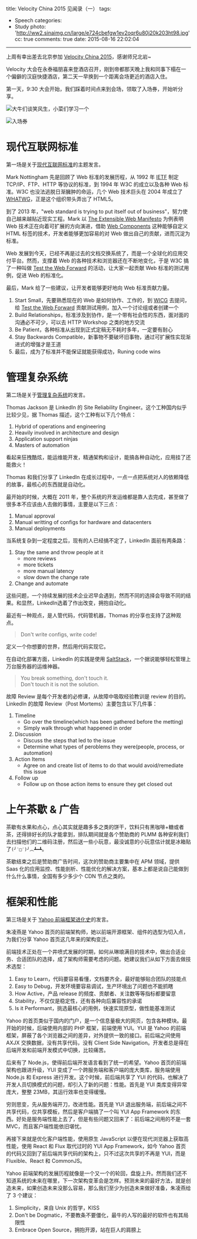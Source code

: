 title: Velocity China 2015 见闻录（一）
tags:
  - Speech
categories:
  - Study
photo: 'http://ww2.sinaimg.cn/large/e724cbefgw1ev2oqr6u80j20k203ht98.jpg'
cc: true
comments: true
date: 2015-08-16 22:02:04
---


上周有幸出差去北京参加 [Velocity China 2015][1]，感谢师兄北岩~

Velocity 大会在永泰福朋喜来登酒店召开，刚到帝都那天晚上我和同事下榻在一个偏僻的汉庭快捷酒店，第二天一早换到一个距离会场更近的酒店入住。

第一天，9:30 大会开始，我们踩着时间点来到会场，领取了入场券，开始听分享。

<!-- more --><!-- indicate-the-source -->

![大牛们谈笑风生，小菜们学习一个](http://ww1.sinaimg.cn/mw1024/e724cbefgw1ev2obukbsvj21kw16o7kl.jpg)

![入场券](http://ww4.sinaimg.cn/mw1024/e724cbefgw1ev4bunt1akj21hs1hsqrr.jpg)

# 现代互联网标准 #

第一场是关于[现代互联网标准][2]的主题发言。

Mark Nottingham 先是回顾了 Web 标准的发展历程，从 1992 年 [IETF][3] 制定 TCP/IP、FTP、HTTP 等协议的标准，到 1994 年 W3C 的成立以及各种 Web 标准。W3C 也没法逃脱日渐臃肿的命运，几个 Web 技术巨头在 2004 年成立了 [WHATWG][4]，正是这个组织带头弄出了 HTML5。

到了 2013 年，"web standard is trying to put itself out of business"，努力使自己越来越贴近现实工程。Mark 以 [The Extensible Web Manifesto][6] 为例表明 Web 技术正在向着可扩展的方向演进，借助 [Web Components][5] 这种能够自定义 HTML 标签的技术，开发者能够更加容易的对 Web 做出自己的贡献，进而沉淀为标准。

Web 发展到今天，已经不再是过去的文档交换系统了，而是一个全球化的应用交付平台。然而，支撑着 Web 的各种技术和浏览器还在不断地变化，于是 W3C 搞了一种叫做 [Test the Web Forward][7] 的活动，让大家一起贡献 Web 标准的测试用例，促进 Web 的标准化。

最后，Mark 给了一些建议，让开发者能够更好地向 Web 标准贡献力量。

1. Start Small，先要熟悉现在的 Web 是如何协作、工作的，到 [WICG][8] 去提问，给 [Test the Web Forward][7] 贡献测试用例，加入一个讨论组或者创建一个
2. Build Relationships，标准涉及到协作，是一个带有社会性的东西，面对面的沟通必不可少，可以去 HTTP Workshop 之类的地方交流
3. Be Patient，各种标准从出现到正式定稿无不耗时多年，一定要有耐心
4. Stay Backwards Compatible，新事物不要破坏旧事物，通过可扩展性实现渐进式的增强才是王道
5. 最后，成为了标准并不能保证就能获得成功，Runing code wins

# 管理复杂系统 #

第二场是关于[管理复杂系统][9]的发言。

Thomas Jackson 是 LinkedIn 的 Site Reliability Engineer。这个工种国内似乎比较少见，据 Thomas 描述，这个工种有以下几个特点：

1. Hybrid of operations and engineering
2. Heavily involved in architecture and design
3. Application support ninjas
4. Masters of automation

看起来狂拽酷炫，能运维能开发，精通架构和设计，能搞各种自动化，应用挂了还能救火！

Thomas 和我们分享了 LinkedIn 在成长过程中，一点一点把系统对人的依赖降低的故事，最核心的东西就是自动化。

最开始的时候，大概在 2011 年，整个系统的开发运维都是靠人去完成，甚至做了很多本不应该由人去做的事情，主要是以下三点：

1. Manual approval
2. Manual writting of configs for hardware and datacenters
3. Manual deployments

当系统复杂到一定程度之后，现有的人已经搞不定了，LinkedIn 面前有两条路：

1. Stay the same and throw people at it
   + more reviews
   + more tickets
   + more manual latency
   + slow down the change rate
2. Change and automate

这些问题，一个持续发展的技术企业迟早会遇到，然而不同的选择会导致不同的结果。和显然，LinkedIn选着了作出改变，拥抱自动化。

最近有一种观点，是人管代码，代码管机器，Thomas 的分享也支持了这种观点。

> Don't write configs, write code!

定义一个你想要的世界，然后用代码实现它。

在自动化部署方面，LinkedIn 的实践是使用 [SaltStack][10]，一个据说能够轻松管理上万台服务器的运维神器。

> You break something, don't touch it.  
> Don't touch it is not the solution.

故障 Review 是每个开发者的必修课，从故障中吸取经验教训是 review 的目的。LinkedIn 的故障 Review（Post Mortems）主要包含以下几件事：

1. Timeline
   + Go over the timeline(which has been gathered before the metting)
   + Simply walk through what happened in order
2. Discussion
   + Discuss the steps that led to the issue
   + Determine what types of peroblems they were(people, process, or automation)
3. Action Items
   + Agree on and create list of items to do that would avoid/remediate this issue
4. Follow up
   + Follow up on those action items to ensure they get closed out

# 上午茶歇 & 广告 #

茶歇有水果和点心，点心其实就是趣多多之类的饼干，饮料只有黑咖啡+糖或者茶，还得排好长的队才能拿到，排队期间就是各个赞助商的 PLMM 各种安利我们去扫描他们的二维码注册，然后送一些小玩意，最没诚意的小玩意估计就是冰箱贴了`(╯‵□′)╯︵┻━┻`。

茶歇结束之后是赞助商广告时间，这次的赞助商主要集中在 APM 领域，提供 Saas 化的应用监控、性能剖析、性能优化的解决方案，基本上都是说自己能做到什么什么事情，全国有多少多少个 CDN 节点之类的。

# 框架和性能 #

第三场是关于 [Yahoo 前端框架进化史][11]的发言。

朱凌燕是 Yahoo 首页的前端架构师，她以前端开源框架、组件的选型为切入点，为我们分享 Yahoo 首页这几年来的架构变迁。

前端技术正处在一个井喷式发展的时期，如何从琳琅满目的技术中，做出合适业务、合适团队的选择，成了架构师需要考虑的问题。她建议我们从如下方面去做技术选型：

1. Easy to Learn，代码要容易看懂，文档要齐全，最好能够贴合团队的技能点
2. Easy to Debug，开发环境要容易调试，生产环境出了问题也不能抓瞎
3. How Active，产品 release 的频度、贡献者、关注数等等指标都要留意
4. Stability，不仅仅是稳定性，还有各种向后兼容性的承诺
5. Is it Performant，挑选最核心的用例，快速实现原型，做性能基准测试

Yahoo 的首页类似于国内的门户，是一个信息量极大的网页，包含各种模块。最开始的时候，后端使用内部的 PHP 框架，前端使用 YUI。YUI 是 Yahoo 的前端框架，屏蔽了各个浏览器之间的差异，对外提供一致的接口。前后端之间使用 AXJX 交换数据，没有共享代码，没有 Client Side Navigation。开发者总是得在后端开发和前端开发模式中切换，比较痛苦。

后来有了 Node.js，使得前后端开发语言看到了统一的希望。Yahoo 首页的前端架构也跟进升级，YUI 变成了一个跨服务端和客户端的庞大类库，服务端使用 Node.js 和 Express 进行开发。这个时候，前后端共享了 YUI 的代码，也解决了开发人员切换模式的问题，却引入了新的问题：性能。首先是 YUI 类库变得异常庞大，整整 23MB，其运行效率也变得缓慢。

穷则思变，先从服务端开刀，改进性能。首先是 YUI 退出服务端，前后端之间不共享代码，仅共享模板，然后是客户端搞了一个叫 YUI App Framework 的东西。好处是服务端性能上去了，但是有些问题又回来了：前后端之间用的不是一套 MVC，而且客户端性能依旧堪忧。

再接下来就是优化客户端性能，使用原生 JavaScript 以便在现代浏览器上获取高性能，使用 React 和 Flux 取代过时的 YUI App Framework，如今 Yahoo 首页的代码又回到了前后端共享代码的架构上，只不过这次共享的不再是 YUI，而是 Fluxible、React 和 CommonJS。

Yahoo 前端架构的发展历程就像是一个又一个的轮回，盘旋上升。然而我们还不知道系统的未来在哪里，下一次架构变革会是怎样。预测未来的最好方法，就是创造未来，如果创造未来没那么容易，那么我们至少为创造未来做好准备，朱凌燕给了 3 个建议：

1. Simplicity，来自 Unix 的哲学，KISS
2. Don't be Dogmatic，不要教条不要僵化，最牛的人写的最好的软件也有其局限性
3. Embrace Open Source，拥抱开源，站在巨人的肩膀上


[1]: http://velocity.oreilly.com.cn/2015/
[2]: http://velocity.oreilly.com.cn/2015/index.php?func=session&id=21
[3]: https://zh.wikipedia.org/wiki/互联网工程任务组
[4]: https://zh.wikipedia.org/wiki/網頁超文本技術工作小組
[5]: http://www.w3.org/TR/components-intro/
[6]: https://extensiblewebmanifesto.org
[7]: http://testthewebforward.org
[8]: http://discourse.wicg.io
[9]: http://velocity.oreilly.com.cn/2015/index.php?func=session&id=15
[10]: http://saltstack.com
[11]: http://velocity.oreilly.com.cn/2015/index.php?func=session&id=12

